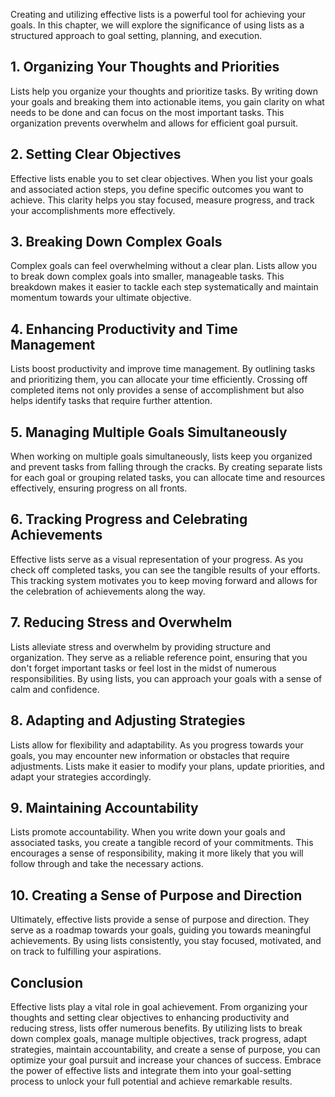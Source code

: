 
Creating and utilizing effective lists is a powerful tool for achieving your goals. In this chapter, we will explore the significance of using lists as a structured approach to goal setting, planning, and execution.

1\. **Organizing Your Thoughts and Priorities**
----------------------------------------------

Lists help you organize your thoughts and prioritize tasks. By writing down your goals and breaking them into actionable items, you gain clarity on what needs to be done and can focus on the most important tasks. This organization prevents overwhelm and allows for efficient goal pursuit.

2\. **Setting Clear Objectives**
-------------------------------

Effective lists enable you to set clear objectives. When you list your goals and associated action steps, you define specific outcomes you want to achieve. This clarity helps you stay focused, measure progress, and track your accomplishments more effectively.

3\. **Breaking Down Complex Goals**
----------------------------------

Complex goals can feel overwhelming without a clear plan. Lists allow you to break down complex goals into smaller, manageable tasks. This breakdown makes it easier to tackle each step systematically and maintain momentum towards your ultimate objective.

4\. **Enhancing Productivity and Time Management**
-------------------------------------------------

Lists boost productivity and improve time management. By outlining tasks and prioritizing them, you can allocate your time efficiently. Crossing off completed items not only provides a sense of accomplishment but also helps identify tasks that require further attention.

5\. **Managing Multiple Goals Simultaneously**
---------------------------------------------

When working on multiple goals simultaneously, lists keep you organized and prevent tasks from falling through the cracks. By creating separate lists for each goal or grouping related tasks, you can allocate time and resources effectively, ensuring progress on all fronts.

6\. **Tracking Progress and Celebrating Achievements**
-----------------------------------------------------

Effective lists serve as a visual representation of your progress. As you check off completed tasks, you can see the tangible results of your efforts. This tracking system motivates you to keep moving forward and allows for the celebration of achievements along the way.

7\. **Reducing Stress and Overwhelm**
------------------------------------

Lists alleviate stress and overwhelm by providing structure and organization. They serve as a reliable reference point, ensuring that you don't forget important tasks or feel lost in the midst of numerous responsibilities. By using lists, you can approach your goals with a sense of calm and confidence.

8\. **Adapting and Adjusting Strategies**
----------------------------------------

Lists allow for flexibility and adaptability. As you progress towards your goals, you may encounter new information or obstacles that require adjustments. Lists make it easier to modify your plans, update priorities, and adapt your strategies accordingly.

9\. **Maintaining Accountability**
---------------------------------

Lists promote accountability. When you write down your goals and associated tasks, you create a tangible record of your commitments. This encourages a sense of responsibility, making it more likely that you will follow through and take the necessary actions.

10\. **Creating a Sense of Purpose and Direction**
-------------------------------------------------

Ultimately, effective lists provide a sense of purpose and direction. They serve as a roadmap towards your goals, guiding you towards meaningful achievements. By using lists consistently, you stay focused, motivated, and on track to fulfilling your aspirations.

Conclusion
----------

Effective lists play a vital role in goal achievement. From organizing your thoughts and setting clear objectives to enhancing productivity and reducing stress, lists offer numerous benefits. By utilizing lists to break down complex goals, manage multiple objectives, track progress, adapt strategies, maintain accountability, and create a sense of purpose, you can optimize your goal pursuit and increase your chances of success. Embrace the power of effective lists and integrate them into your goal-setting process to unlock your full potential and achieve remarkable results.
